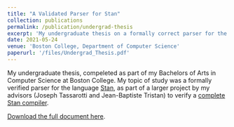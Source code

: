 ```yaml
---
title: "A Validated Parser for Stan"
collection: publications
permalink: /publication/undergrad-thesis
excerpt: 'My undergraduate thesis on a formally correct parser for the Stan language.'
date: 2021-05-24
venue: 'Boston College, Department of Computer Science'
paperurl: '/files/Undergrad_Thesis.pdf'
---
```


My undergraduate thesis, compeleted as part of my Bachelors of Arts in Computer Science
at Boston College. My topic of study was a formally verified parser for the language 
[Stan](https://mc-stan.org/), as part of a larger project by my advisors (Joseph Tassarotti and 
Jean-Baptiste Tristan) to verify a [complete Stan compiler](https://github.com/jtristan/ProbCompCert/tree/pcp).


[Download the full document here](/files/Undergrad_Thesis.pdf).

